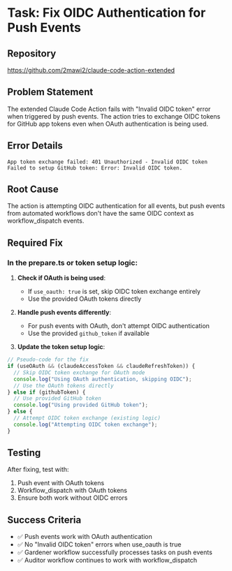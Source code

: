 # Task: Fix OIDC Authentication for Push Events

## Repository
https://github.com/2mawi2/claude-code-action-extended

## Problem Statement
The extended Claude Code Action fails with "Invalid OIDC token" error when triggered by push events. The action tries to exchange OIDC tokens for GitHub app tokens even when OAuth authentication is being used.

## Error Details
```
App token exchange failed: 401 Unauthorized - Invalid OIDC token
Failed to setup GitHub token: Error: Invalid OIDC token.
```

## Root Cause
The action is attempting OIDC authentication for all events, but push events from automated workflows don't have the same OIDC context as workflow_dispatch events.

## Required Fix

### In the prepare.ts or token setup logic:

1. **Check if OAuth is being used**:
   - If `use_oauth: true` is set, skip OIDC token exchange entirely
   - Use the provided OAuth tokens directly

2. **Handle push events differently**:
   - For push events with OAuth, don't attempt OIDC authentication
   - Use the provided `github_token` if available

3. **Update the token setup logic**:
```typescript
// Pseudo-code for the fix
if (useOAuth && (claudeAccessToken && claudeRefreshToken)) {
  // Skip OIDC token exchange for OAuth mode
  console.log("Using OAuth authentication, skipping OIDC");
  // Use the OAuth tokens directly
} else if (githubToken) {
  // Use provided GitHub token
  console.log("Using provided GitHub token");
} else {
  // Attempt OIDC token exchange (existing logic)
  console.log("Attempting OIDC token exchange");
}
```

## Testing
After fixing, test with:
1. Push event with OAuth tokens
2. Workflow_dispatch with OAuth tokens
3. Ensure both work without OIDC errors

## Success Criteria
- ✅ Push events work with OAuth authentication
- ✅ No "Invalid OIDC token" errors when use_oauth is true
- ✅ Gardener workflow successfully processes tasks on push events
- ✅ Auditor workflow continues to work with workflow_dispatch